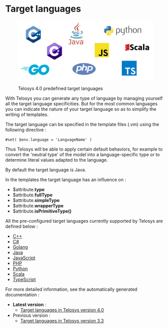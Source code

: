# Target languages

<figure><img src="../.gitbook/assets/telosys-v4-target-languages.png" alt=""><figcaption><p>Telosys 4.0 predefined target languages</p></figcaption></figure>

With Telosys you can generate any type of language by managing yourself all the target language specificities. But for the most common languages you can indicate the nature of your target language so as to simplify the writing of templates.

The target language can be specified in the template files (.vm) using the following directive :

```
#set( $env.language = 'LanguageName' )
```

Thus Telosys will be able to apply certain default behaviors, for example to convert the 'neutral type' of the model into a language-specific type or to determine literal values adapted to the language.

By default the target language is Java.

In the templates the target language has an influence on :

* $attribute.**type**&#x20;
* $attribute.**fullType**&#x20;
* $attribute.**simpleType**&#x20;
* $attribute.**wrapperType**
* $attribute.**isPrimitiveType()**



All the pre-configured target languages currently supported by Telosys are defined below :

* [C++](cplusplus.md)
* [C#](csharp.md)
* [Golang](golang.md)
* [Java](java.md)
* [JavaScript](javascript.md)
* [PHP](php.md)
* [Python](python.md)
* [Scala](scala.md)
* [TypeScript](typescript.md)

For more detailed information, see the automatically generated documentation :&#x20;

* **Latest version** :&#x20;
  * [Target languages in Telosys version 4.0](https://www.telosys.org/doc/v400/languages/index.html)
* Previous version :&#x20;
  * [Target languages in Telosys version 3.3](https://www.telosys.org/doc/v330/languages/index.html)
